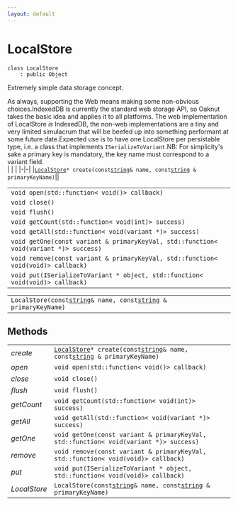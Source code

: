 ```yaml
---
layout: default
---
```


# LocalStore

```
class LocalStore
    : public Object
```


Extremely simple data storage concept.     

As always, supporting the Web means making some non-obvious choices.IndexedDB is currently the standard web storage API, so Oaknut takes the basic idea and applies it to all platforms. The web implementation of LocalStore *is* IndexedDB, the non-web implementations are a tiny and very limited simulacrum that will be beefed up into something performant at some future date.Expected use is to have one LocalStore per persistable type, i.e. a class that implements `ISerializeToVariant`.NB: For simplicity's sake a primary key is mandatory, the key name must correspond to a variant field.     
| | |
|-|-|
|[`LocalStore`](/ref/data_group/LocalStore)` * create(const `[`string`](/ref/base_group/string)` & name, const `[`string`](/ref/base_group/string)` & primaryKeyName)`||


| | |
|-|-|
|`void open(std::function< void()> callback)`||
|`void close()`||
|`void flush()`||
|`void getCount(std::function< void(int)> success)`||
|`void getAll(std::function< void(variant *)> success)`||
|`void getOne(const variant & primaryKeyVal, std::function< void(variant *)> success)`||
|`void remove(const variant & primaryKeyVal, std::function< void(void)> callback)`||
|`void put(ISerializeToVariant * object, std::function< void(void)> callback)`||


| | |
|-|-|
|` LocalStore(const `[`string`](/ref/base_group/string)` & name, const `[`string`](/ref/base_group/string)` & primaryKeyName)`||


## Methods

| | |
|-|-|
| *create* | [`LocalStore`](/ref/data_group/LocalStore)` * create(const `[`string`](/ref/base_group/string)` & name, const `[`string`](/ref/base_group/string)` & primaryKeyName)` |  |
| *open* | `void open(std::function< void()> callback)` |  |
| *close* | `void close()` |  |
| *flush* | `void flush()` |  |
| *getCount* | `void getCount(std::function< void(int)> success)` |  |
| *getAll* | `void getAll(std::function< void(variant *)> success)` |  |
| *getOne* | `void getOne(const variant & primaryKeyVal, std::function< void(variant *)> success)` |  |
| *remove* | `void remove(const variant & primaryKeyVal, std::function< void(void)> callback)` |  |
| *put* | `void put(ISerializeToVariant * object, std::function< void(void)> callback)` |  |
| *LocalStore* | ` LocalStore(const `[`string`](/ref/base_group/string)` & name, const `[`string`](/ref/base_group/string)` & primaryKeyName)` |  |
